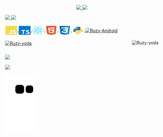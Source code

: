 
<p align="center">
  <a href="https://github.com/DenverCoder1/readme-typing-svg"><img src="https://readme-typing-svg.herokuapp.com?color=00F71D&vCenter=true&lines=Hey!!+My+name+is+Ruan+Matheus+(Ruzy)%2C+Developer+Softwares+from+Brazil;Developer+Softwares+from+Brazil">  </a>
 <img src="https://cdn.discordapp.com/attachments/862883133962977284/862885851231158302/halloween-pixel-sticker-for-ios-android-giphy-transparent-pixel-art-250_200.gif" width="50">
</p>

 <div>
  <a href="https://github.com/RuzyDev">
  <img height="160em" src="https://github-readme-stats.vercel.app/api?username=RuzyDev&show_icons=true&theme=tokyonight&include_all_commits=true&count_private=true"/>
  <img height="160em" src="https://github-readme-stats.vercel.app/api/top-langs/?username=RuzyDev&layout=compact&langs_count=7&theme=tokyonight"/>
</div>
<div style="display: inline_block"><br>
  <img align="center" alt="Ruzy-Js" height="30" width="40" src="https://raw.githubusercontent.com/devicons/devicon/master/icons/javascript/javascript-plain.svg">
  <img align="center" alt="Ruzy-Ts" height="30" width="40" src="https://raw.githubusercontent.com/devicons/devicon/master/icons/typescript/typescript-plain.svg">
  <img align="center" alt="Ruzy-React" height="30" width="40" src="https://raw.githubusercontent.com/devicons/devicon/master/icons/react/react-original.svg">
  <img align="center" alt="Ruzy-HTML" height="30" width="40" src="https://raw.githubusercontent.com/devicons/devicon/master/icons/html5/html5-original.svg">
  <img align="center" alt="Ruzy-CSS" height="30" width="40" src="https://raw.githubusercontent.com/devicons/devicon/master/icons/css3/css3-original.svg">
  <img align="center" alt="Ruzy-Python" height="30" width="40" src="https://raw.githubusercontent.com/devicons/devicon/master/icons/python/python-original.svg">
  <img align="center" alt="Ruzy-Android" height="30" width="40" src="https://raw.githubusercontent.com/devicons/devicon/blob/master/icons/android/android-original.svg">
 
  
 </div>

 
<div style="display: inline_block"><br>
  <img align="right" alt="Ruzy-yoda" src="https://darrenkearney.me/wp-content/uploads/2015/07/hacking_highfive2_128x128.gif">
  <img align="center" alt="Ruzy-yoda" height="120" width="700" src="https://cdn.discordapp.com/attachments/862883133962977284/862884101224661012/fundo_git.gif">
<div/>

  ##
  
<div>
  <a href="https://instagram.com/ruanmatheus.ruzy" target="_blank"><img src="https://img.shields.io/badge/-Instagram-%79ff97?style=for-the-badge&logo=instagram&logoColor=white" target="_blank"></a>
 	
 <a href="https://twitter.com/ruanmatheusruzy" target="_blank"><img src="https://img.shields.io/badge/-Twitter-%79ff97?style=for-the-badge&logo=twitter&logoColor=white" target="_blank"></a>
  
  ![Snake animation](https://github.com/rafaballerini/rafaballerini/blob/output/github-contribution-grid-snake.svg)

</div>
